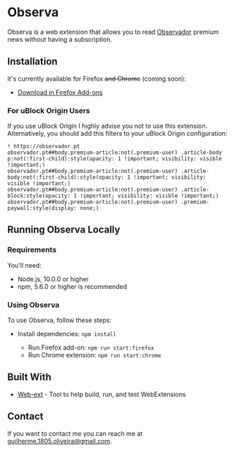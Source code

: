 # Observa

Observa is a web extension that allows you to read [Observador](https://observador.pt) premium news without having a subscription.


## Installation

It's currently available for Firefox ~~and Chrome~~ (coming soon):

* [Download in Firefox Add-ons](https://addons.mozilla.org/firefox/addon/observa)

<!-- - [Download in Chrome Web store]() -->

### For uBlock Origin Users

If you use uBlock Origin I highly advise you not to use this extension. Alternatively, you should add this filters to your uBlock Origin configuration:

```
! https://observador.pt
observador.pt##body.premium-article:not(.premium-user) .article-body p:not(:first-child):style(opacity: 1 !important; visibility: visible !important;)
observador.pt##body.premium-article:not(.premium-user) .article-body:not(:first-child):style(opacity: 1 !important; visibility: visible !important;)
observador.pt##body.premium-article:not(.premium-user) .article-block:style(opacity: 1 !important; visibility: visible !important;)
observador.pt##body.premium-article:not(.premium-user) .premium-paywall:style(display: none;)
```

## Running Observa Locally
### Requirements

You'll need:
- Node.js, 10.0.0 or higher
- npm, 5.6.0 or higher is recommended

### Using Observa

To use Observa, follow these steps:

* Install dependencies: `npm install`

  * Run Firefox add-on: `npm run start:firefox`
  * Run Chrome extension: `npm run start:chrome`


## Built With

* [Web-ext](https://github.com/mozilla/web-ext) - Tool to help build, run, and test WebExtensions

## Contact

If you want to contact me you can reach me at <guilherme.1805.oliveira@gmail.com>.



